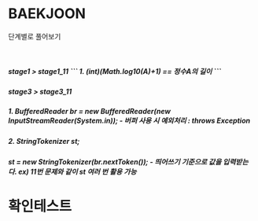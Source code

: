 # BAEKJOON
<p>
  단계별로 풀어보기
</p>

<br>


  <h5> stage1 > stage1_11 
  ```
    1. (int)(Math.log10(A)+1) == 정수A의 길이
  ```

    
 <p>
  <h5> stage3 > stage3_11
  <h5> 1. BufferedReader br = new BufferedReader(new InputStreamReader(System.in));
    - 버퍼 사용 시 예외처리 : throws Exception
  <h5> 2. StringTokenizer st; 
  <h5>    st = new StringTokenizer(br.nextToken()); 
    - 띄어쓰기 기준으로 값을 입력받는다. ex) 11번 문제와 같이 st 여러 번 활용 가능
</p>

    
   # 확인테스트
